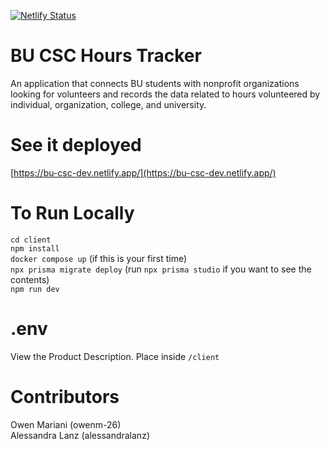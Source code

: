 [![Netlify Status](https://api.netlify.com/api/v1/badges/168b2ed1-4784-4179-b85b-84a67618a35e/deploy-status)](https://app.netlify.com/sites/bu-csc-dev/deploys)

# BU CSC Hours Tracker
An application that connects BU students with nonprofit organizations looking for volunteers and records the data related to hours volunteered by individual, organization, college, and university.

# See it deployed
[https://bu-csc-dev.netlify.app/](https://bu-csc-dev.netlify.app/)

# To Run Locally
`cd client` <br/>
`npm install` <br/>
`docker compose up` (if this is your first time) <br/>
`npx prisma migrate deploy` (run `npx prisma studio` if you want to see the contents) <br/>
`npm run dev` <br/>

# .env
View the Product Description. Place inside `/client`

# Contributors
Owen Mariani (owenm-26) <br/>
Alessandra Lanz (alessandralanz)<br/>






